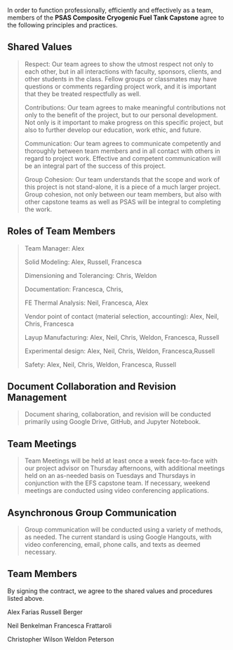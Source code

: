 In order to function professionally, efficiently and effectively as a
team, members of the **PSAS Composite Cryogenic Fuel Tank Capstone**
agree to the following principles and practices.

Shared Values
-------------

> Respect: Our team agrees to show the utmost respect not only to each
> other, but in all interactions with faculty, sponsors, clients, and
> other students in the class. Fellow groups or classmates may have
> questions or comments regarding project work, and it is important that
> they be treated respectfully as well.
>
> Contributions: Our team agrees to make meaningful contributions not
> only to the benefit of the project, but to our personal development.
> Not only is it important to make progress on this specific project,
> but also to further develop our education, work ethic, and future.
>
> Communication: Our team agrees to communicate competently and
> thoroughly between team members and in all contact with others in
> regard to project work. Effective and competent communication will be
> an integral part of the success of this project.
>
> Group Cohesion: Our team understands that the scope and work of this
> project is not stand-alone, it is a piece of a much larger project.
> Group cohesion, not only between our team members, but also with other
> capstone teams as well as PSAS will be integral to completing the
> work.

Roles of Team Members
---------------------

> Team Manager: Alex
>
> Solid Modeling: Alex, Russell, Francesca
>
> Dimensioning and Tolerancing: Chris, Weldon
>
> Documentation: Francesca, Chris,
>
> FE Thermal Analysis: Neil, Francesca, Alex
>
> Vendor point of contact (material selection, accounting): Alex, Neil,
> Chris, Francesca
>
> Layup Manufacturing: Alex, Neil, Chris, Weldon, Francesca, Russell
>
> Experimental design: ​Alex,​ ​Neil,​ ​Chris,​ ​Weldon,​ ​Francesca,​
> ​Russell
>
> Safety: Alex, Neil, Chris, Weldon, Francesca, Russell

Document Collaboration and Revision Management
----------------------------------------------

> Document sharing, collaboration, and revision will be conducted
> primarily using Google Drive, GitHub, and Jupyter Notebook.

Team Meetings
-------------

> Team Meetings will be held at least once a week face-to-face with our
> project advisor on Thursday afternoons, with additional meetings held
> on an as-needed basis on Tuesdays and Thursdays in conjunction with
> the EFS capstone team. If necessary, weekend meetings are conducted
> using video conferencing applications.

Asynchronous Group Communication
--------------------------------

> Group communication will be conducted using a variety of methods, as
> needed. The current standard is using Google Hangouts, with video
> conferencing, email, phone calls, and texts as deemed necessary.

Team Members
------------

By signing the contract, we agree to the shared values and procedures
listed above.

Alex Farias Russell Berger

Neil Benkelman Francesca Frattaroli

Christopher Wilson Weldon Peterson
